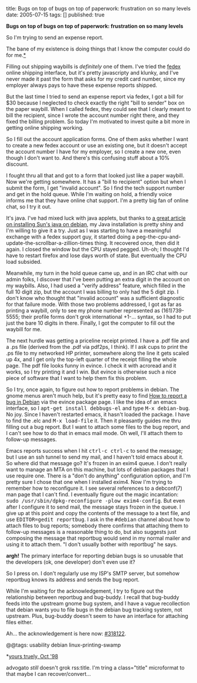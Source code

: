 title: Bugs on top of bugs on top of paperwork: frustration on so many levels
date: 2005-07-15
tags: []
published: true

<b class="title">Bugs on top of bugs on top of paperwork: frustration on so many levels</b>

<p> So I'm trying to send an expense report.

<p> The bane of my existence is doing things that I know the computer could do for me.<a href="#ref1">*</a>

<p> Filling out shipping waybills is <em>definitely</em> one of them. I've tried the <a href="http://www.fedex.com/">fedex</a> online shipping interface, but it's pretty javascripty and klunky, and I've never made it past the form that asks for my credit card number, since my employer always pays to have these expense reports shipped.

<p> <p> <p> <p> But the last time I tried to send an expense report via fedex, I got a bill for $30 because I neglected to check exactly the right "bill to sender" box on the paper waybill. When I called fedex, they could see that I  clearly meant to bill the recipient, since I wrote the account number right there, and they fixed the billing problem. So today I'm  motivated to invest quite a bit more in getting online shipping working.

<p> <p> <p> <p> So I fill out the account application forms. One of them asks whether I want to create a new fedex account or use an existing one, but it doesn't accept the account number I have for my employer, so I create a new one, even though I don't want to. And there's this confusing stuff about a 10% discount.

<p> <p> <p> <p> I fought thru all that and got to a form that looked just like a paper waybill. Now we're getting somewhere. It has a "bill to recipient" option but when I submit the form, I get "invalid account". So I find the tech support number and get in the hold queue. While I'm waiting on hold, a friendly voice informs me that they have online chat support. I'm a pretty big fan of online chat, so I try it out.

<p> <p> <p> <p> It's java. I've had mixed luck with java applets, but thanks to <a href="http://www.debian-administration.org/articles/142">a great article on installing Sun's java on debian</a>, my Java installation is pretty shiny and I'm willing to give it a try. Just as I was starting to have a meaningful exchange with a fedex support guy, it started doing a peg-the-cpu-and-update-the-scrollbar-a-zillion-times thing. It recovered once, then did it again. I closed the window but the CPU stayed pegged. Uh-oh; I thought I'd have to restart firefox and lose days worth of state. But eventually the CPU load subsided.

<p> <p> <p> <p> Meanwhile, my turn in the hold queue came up, and in an IRC chat with our admin folks, I discover that I've been putting an extra digit in the account on my waybills. Also, I had used a "verify address" feature, which filled in the full 10 digit zip, but the account I was billing to only had the 5 digit zip. I don't know who thought that "invalid account" was a sufficient diagnostic for that failure mode. With those two problems addressed, I got as far as printing a waybill, only to see my phone number represented as (161)739-5555; their profile forms don't grok international +1-... syntax, so I had to put just the bare 10 digits in there. Finally, I got the computer to fill out the waybill for me.

<p> <p> <p> The next hurdle was getting a priceline receipt printed. 
I have a .pdf file and a .ps file (derived from the .pdf via pdf2ps, I think). If I ask cups to print the .ps file to my networked HP printer, somewhere along the line it gets scaled up 4x, and I get only the top-left quarter of the receipt filling the whole page. The pdf file looks funny in evince. I check it with acroread and it works, so I try printing it and I win. But evince is otherwise such a nice piece of software that I want to help them fix this problem.

<p> <p> <p> So I try, once again, to figure out how to report problems in debian. The gnome menus aren't much help, but it's pretty easy to find <a href="http://www.debian.org/Bugs/Reporting">How to report a bug in Debian</a> via the evince package page. I like the idea of an emacs interface, so I <tt>apt-get install debbugs-el</tt> and type <tt>M-x debian-bug</tt>. No joy. Since I haven't restarted emacs, it hasn't loaded the package. I have to find the .elc and <tt>M-x load-file</tt> it. Then it pleasantly guides me thru filling out a bug report. But I want to attach some files to the bug report, and I can't see how to do that in emacs mail mode. Oh well, I'll attach them to follow-up messages.

<p> <p> <p> Emacs reports success when I hit <tt>ctrl-c ctrl-c</tt> to send the message; but I use an ssh tunnel to send my mail, and I haven't told emacs about it. So where did that message go? It's frozen in an exim4 queue. I don't really want to manage an MTA on this machine, but lots of debian packages that I use require one. There is a "don't do anything" configuration option, and I'm pretty sure I chose that one when I installed exim4. Now I'm trying to remember how to reconfigure it. I see several references to a debconf(7) man page that I can't find. I eventually figure out the magic incantation: <tt>sudo /usr/sbin/dpkg-reconfigure  -plow exim4-config</tt>. But even after I configure it to send mail, the message stays frozen in the queue. I give up at this point and copy the contents of the message to a text file, and use <tt>EDITOR=gedit reportbug</tt>. I ask in the <tt>#debian</tt> channel about how to attach files to bug reports; somebody there confirms that attaching them to follow-up messages is a reasonable thing to do, but also suggests just composing the message that reportbug would send in my normal mailer and using it to attach them. "I don't usually bother with reportbug" he says.

<p> <p> <p> <b>argh!</b> The primary interface for reporting debian bugs is so unusable that the developers (ok, one developer) don't even use it?

<p> <p> <p> So I press on. I don't regularly use my ISP's SMTP server, but somehow reportbug knows its address and sends the bug report.

<p> <p> <p> While I'm waiting for the acknowledgement, I try to figure out the relationship between reportbug and bug-buddy. I recall that bug-buddy feeds into the upstream gnome bug system, and I have a vague recollection that debian wants you to file bugs in the debian bug tracking system, not upstream. Plus, bug-buddy doesn't seem to have an interface for attaching files either.

<p> <p> <p> Ah... the acknowledgement is here now: <a href="http://bugs.debian.org/cgi-bin/bugreport.cgi?bug=318122">#318122</a>.


<p> @@tags: usability debian linux-printing-swamp

<p> *<a name="ref1" href="http://www.nature.com/nature/webmatters/xml/xml.html">yours truely, Oct '98</a>
<p> <p> <p> advogato <em>still</em> doesn't grok rss:title. I'm tring a class="title" microformat to that maybe I can recover/convert...